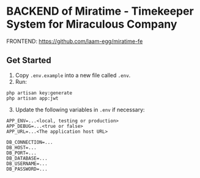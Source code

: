 # BACKEND of Miratime - Timekeeper System for Miraculous Company

FRONTEND: <https://github.com/laam-egg/miratime-fe>

## Get Started
1. Copy `.env.example` into a new file called `.env`.
2. Run:
```shell
php artisan key:generate
php artisan app:jwt
```
3. Update the following variables in `.env` if necessary:
```
APP_ENV=...<local, testing or production>
APP_DEBUG=...<true or false>
APP_URL=...<The application host URL>

DB_CONNECTION=...
DB_HOST=...
DB_PORT=...
DB_DATABASE=...
DB_USERNAME=...
DB_PASSWORD=...
```